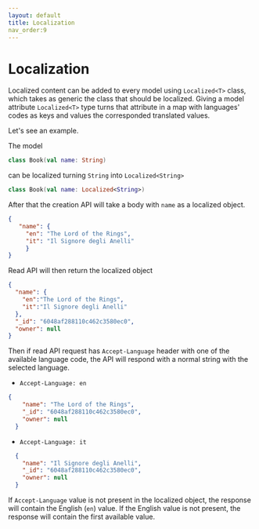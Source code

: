 ```yaml
---
layout: default
title: Localization
nav_order:9 
---
```


# Localization

Localized content can be added to every model using `Localized<T>` class, which takes as generic the class that should be localized.
Giving a model attribute `Localized<T>` type turns that attribute in a map with languages' codes as keys and values the corresponded translated values.

Let's see an example.

The model
```kotlin
class Book(val name: String)
```

can be localized turning `String` into `Localized<String>`
```kotlin
class Book(val name: Localized<String>)
```

After that the creation API will take a body with `name` as a localized object.
```json
{
   "name": {
     "en": "The Lord of the Rings",
     "it": "Il Signore degli Anelli"
     }
}
```

Read API will then return the localized object
```json
{
  "name": {
    "en":"The Lord of the Rings",
    "it":"Il Signore degli Anelli"
  },
  "_id": "6048af288110c462c3580ec0",
  "owner": null
}
```

Then if read API request has `Accept-Language` header with one of the available language code, the API will respond with a normal string with the selected language.

- `Accept-Language: en`
```json
{
    "name": "The Lord of the Rings",
    "_id": "6048af288110c462c3580ec0",
    "owner": null
  }
```

- `Accept-Language: it`
```json
  {
    "name": "Il Signore degli Anelli",
    "_id": "6048af288110c462c3580ec0",
    "owner": null
  }
```

If `Accept-Language` value is not present in the localized object, the response will contain the English (`en`) value.
If the English value is not present, the response will contain the first available value.
